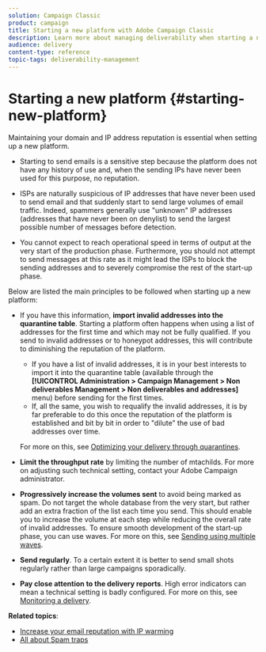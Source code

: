 ```yaml
---
solution: Campaign Classic
product: campaign
title: Starting a new platform with Adobe Campaign Classic
description: Learn more about managing deliverability when starting a new platform with Adobe Campaign Classic.
audience: delivery
content-type: reference
topic-tags: deliverability-management
---
```


# Starting a new platform {#starting-new-platform}

Maintaining your domain and IP address reputation is essential when setting up a new platform.

* Starting to send emails is a sensitive step because the platform does not have any history of use and, when the sending IPs have never been used for this purpose, no reputation.

* ISPs are naturally suspicious of IP addresses that have never been used to send email and that suddenly start to send large volumes of email traffic. Indeed, spammers generally use "unknown" IP addresses (addresses that have never been on denylist) to send the largest possible number of messages before detection.

* You cannot expect to reach operational speed in terms of output at the very start of the production phase. Furthermore, you should not attempt to send messages at this rate as it might lead the ISPs to block the sending addresses and to severely compromise the rest of the start-up phase.

Below are listed the main principles to be followed when starting up a new platform:

* If you have this information, **import invalid addresses into the quarantine table**. 
    Starting a platform often happens when using a list of addresses for the first time and which may not be fully qualified. If you send to invalid addresses or to honeypot addresses, this will contribute to diminishing the reputation of the platform.

    * If you have a list of invalid addresses, it is in your best interests to import it into the quarantine table (available through the **[!UICONTROL Administration > Campaign Management > Non deliverables Management > Non deliverables and addresses]** menu) before sending for the first times.
    * If, all the same, you wish to requalify the invalid addresses, it is by far preferable to do this once the reputation of the platform is established and bit by bit in order to "dilute" the use of bad addresses over time.

    For more on this, see [Optimizing your delivery through quarantines](../../delivery/using/understanding-quarantine-management.md#optimizing-your-delivery-through-quarantines).
* **Limit the throughput rate** by limiting the number of mtachilds. For more on adjusting such technical setting, contact your Adobe Campaign administrator.
* **Progressively increase the volumes sent** to avoid being marked as spam. Do not target the whole database from the very start, but rather add an extra fraction of the list each time you send. This should enable you to increase the volume at each step while reducing the overall rate of invalid addresses. To ensure smooth development of the start-up phase, you can use waves. For more on this, see [Sending using multiple waves](../../delivery/using/steps-sending-the-delivery.md#sending-using-multiple-waves).
* **Send regularly**. To a certain extent it is better to send small shots regularly rather than large campaigns sporadically.
* **Pay close attention to the delivery reports**. High error indicators can mean a technical setting is badly configured. For more on this, see [Monitoring a delivery](../../delivery/using/monitoring-interface.md).

**Related topics**:
* [Increase your email reputation with IP warming](https://helpx.adobe.com/campaign/kb/increase-email-rep-ip-warming.html)
* [All about Spam traps](https://helpx.adobe.com/campaign/kb/spam-traps.html)
